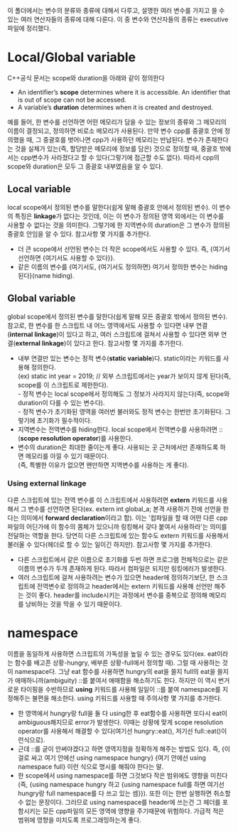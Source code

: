 ﻿이 폴더에서는 변수의 분류와 종류에 대해서 다루고, 설명한 여러 변수를 가지고 쓸 수 있는 여러 연산자들의 종류에 대해 다룬다. 이 중 변수와 연산자들의 종류는 executive 파일에 정리했다.

# Local/Global variable
C++공식 문서는 scope와 duration을 아래와 같이 정의한다<br>

<ul>
  <li>An identifier’s <b>scope</b> determines where it is accessible. An identifier that is out of scope can not be accessed.</li>
  <li>A variable’s <b>duration</b> determines when it is created and destroyed.</li>
</ul>

예를 들어, 한 변수를 선언하면 어떤 메모리가 담을 수 있는 정보의 종류와 그 메모리의 이름이 결정되고, 정의하면 비로소 메모리가 사용된다. 만약 변수 cpp를 중괄호 안에 정의했을 때, 그 중괄호를 벗어나면 cpp가 사용하던 메모리는 반납된다. 변수가 존재한다는 것을 실체가 있는(즉, 할당받은 메모리에 정보를 담은) 것으로 정의할 때, 중괄호 밖에서는 cpp변수가 사라졌다고 할 수 있다(그렇기에 접근할 수도 없다). 따라서 cpp의 scope와 duration은 모두 그 중괄호 내부였음을 알 수 있다.

## Local variable
local scope에서 정의된 변수를 말한다(쉽게 말해 중괄호 안에서 정의된 변수). 이 변수의 특징은 <b>linkage</b>가 없다는 것인데, 이는 이 변수가 정의된 영역 외에서는 이 변수를 사용할 수 없다는 것을 의미한다. 그렇기에 한 지역변수의 duration은 그 변수가 정의된 중괄호 안임을 알 수 있다. 참고사항 몇 가지를 추가한다.<br>

<ul>
  <li>더 큰 scope에서 선언된 변수는 더 작은 scope에서도 사용할 수 있다. 즉, {여기서 선언하면 {여기서도 사용할 수 있다}}.</li>
  <li>같은 이름의 변수를 {여기서도, {여기서도 정의하면} 여기서 정의한 변수는 hiding된다}(name hiding).</li>
</ul>



## Global variable
global scope에서 정의된 변수를 말한다(쉽게 말해 모든 중괄호 밖에서 정의된 변수). 참고로, 한 변수를 한 스크립트 내 어느 영역에서도 사용할 수 있다면 내부 연결(<b>internal linkage</b>)이 있다고 하고, 여러 스크립트에 걸쳐서 사용할 수 있다면 외부 연결(<b>external linkage</b>)이 있다고 한다. 참고사항 몇 가지를 추가한다.<br>

<ul>
  <li>내부 연결만 있는 변수는 정적 변수(<b>static variable</b>)다. static이라는 키워드를 사용해 정의한다.<br>
    (ex) static int year = 2019; // 외부 스크립트에서는 year가 보이지 않게 된다(즉, scope를 이 스크립트로 제한한다).<br>
  - 정적 변수는 local scope에서 정의해도 그 정보가 사라지지 않는다(즉, scope와 duration이 다를 수 있는 변수다).<br>
  - 정적 변수가 초기화된 영역을 여러번 불러와도 정적 변수는 한번만 초기화된다. 그렇기에 초기화가 필수적이다. </li>
  
  <li>지역변수는 전역변수를 hiding한다. local scope에서 전역변수를 사용하려면 ::(<b>scope resolution operator</b>)를 사용한다.</li>
  
  <li>변수의 duration은 최대한 줄이는게 좋다. 사용되는 곳 근처에서만 존재하도록 하면 메모리를 아낄 수 있기 때문이다.<br>
  (즉, 특별한 이유가 없으면 왠만하면 지역변수를 사용하는 게 좋다). </li>
</ul>

### Using external linkage
다른 스크립트에 있는 전역 변수를 이 스크립트에서 사용하려면 <b>extern</b> 키워드를 사용해서 그 변수를 선언하면 된다(ex. extern int global_a; 본격 사용하기 전에 선언을 한다는 의미에서 <b>forward declaration</b>이라고 함). 이는 '컴파일을 할 때 어떤 다른 cpp파일의 어딘가에 이 함수의 몸체가 있으니까 링킹해서 갖다 붙여서 사용하라'는 의미를 전달하는 역할을 한다. 당연히 다른 스크립트에 있는 함수도 extern 키워드를 사용해서 불러올 수 있다(헤더로 할 수 있는 일이긴 하지만). 참고사항 몇 가지를 추가한다.<br>

<ul>
  <li>다른 스크립트에서 같은 이름으로 초기화를 두번 하면 프로그램 전체적으로는 같은 이름의 변수가 두개 존재하게 된다. 따라서 컴파일은 되지만 링킹에러가 발생한다.</li>
  
  <li>여러 스크립트에 걸쳐 사용하려는 변수가 있으면 header에 정의하기보단, 한 스크립트에 전역변수로 정의하고 header에서는 extern 키워드를 사용해 선언만 해주는 것이 좋다. header를 include시키는 과정에서 변수를 중복으로 정의해 메모리를 낭비하는 것을 막을 수 있기 때문이다.</li>
</ul>

# namespace
이름을 동일하게 사용하면 스크립트의 가독성을 높일 수 있는 경우도 있다(ex. eat이라는 함수를 배고픈 상황-hungry, 배부른 상황-full에서 정의할 때). 그럴 때 사용하는 것이 namespace다. 그냥 eat 함수를 사용하면 hungry의 eat을 쓸지 full의 eat을 쓸지가 애매하니까(ambiguity) ::를 붙여서 애매함을 해소하기도 한다. 하지만 이 역시 번거로운 타이핑을 수반하므로 <b>using</b> 키워드를 사용해 일일이 ::를 붙여 namespace를 지정해주는 불편을 해소한다. using 키워드를 사용할 때 주의사항 몇 가지를 추가한다.<br>

<ul>
  <li>한 영역에서 hungry랑 full을 둘 다 using한 후 eat함수를 사용하면 또다시 eat이 ambiguous해지므로 error가 발생한다. 이때는 상황에 맞게 scope resolution operator를 사용해서 해결할 수 있다(여기선 hungry::eat(), 저기선 full::eat()이런식으로).</li>
  
  <li>근데 ::를 굳이 안써야겠다고 하면 영역지정을 정확하게 해주는 방법도 있다. 즉, {이걸로 싸고 여기 안에선 using namespace hungry} {여기 안에선 using namespace full} 이런 식으로 명시를 해줘야 한다는 말.</li>
  
  <li>한 scope에서 using namespace를 하면 그것보다 작은 범위에도 영향을 미친다(즉, {using namespace hungry 하고 {using namespace full를 하면 여기선 hungry랑 full namespace를 다 쓰고 있는 셈}}). 또한 이는 한번 실행하면 취소할 수 없는 문장이다. 그러므로 using namespace를 header에 쓰는건 그 헤더를 포함시키는 모든 cpp파일의 모든 영역에 영향을 주기때문에 위험하다. 가급적 적은 범위에 영향을 미치도록 프로그래밍하는게 좋다.</li>
</ul>